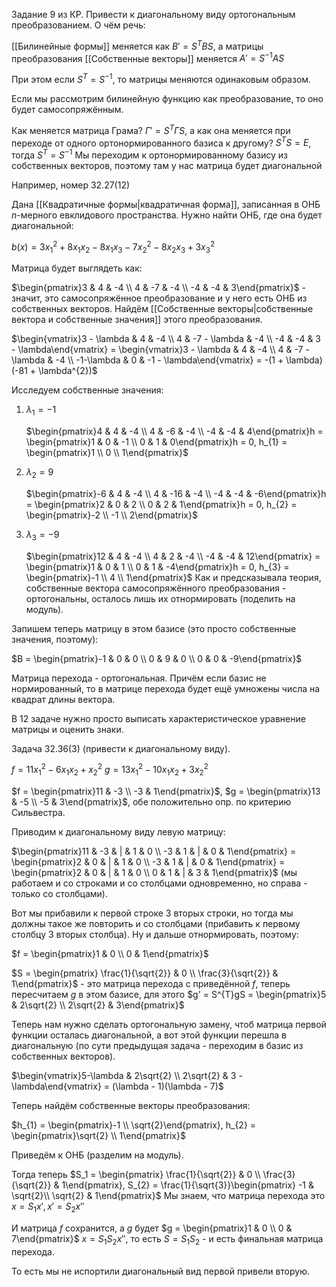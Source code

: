 Задание 9 из КР. Привести к диагональному виду ортогональным преобразованием. О чём речь:

[[Билинейные формы]] меняется как $B' = S^{T}BS$, а матрицы преобразования [[Собственные векторы]] меняется $A' = S^{-1}AS$

При этом если $S^{T} = S^{-1}$, то матрицы меняются одинаковым образом.

Если мы рассмотрим билинейную функцию как преобразование, то оно будет самосопряжённым.

Как меняется матрица Грама? $\Gamma' = S^{T}\Gamma S$, а как она меняется при переходе от одного ортонормированного базиса к другому?
$S^{T}S = E$, тогда $S^{T} = S^{-1}$ 
Мы переходим к ортонормированному базису из собственных векторов, поэтому там у нас матрица будет диагональной

Например, номер $32.27(12)$

Дана [[Квадратичные формы|квадратичная форма]], записанная в ОНБ $n$-мерного евклидового пространства. Нужно найти ОНБ, где она будет диагональной:

$b(x) = 3x_{1}^{2} + 8x_{1}x_{2} - 8x_{1}x_{3} - 7x_{2}^{2} - 8x_{2}x_{3} + 3x_{3}^{2}$

Матрица будет выглядеть как:

$\begin{pmatrix}3 & 4 & -4 \\ 4 & -7 & -4 \\ -4 & -4 & 3\end{pmatrix}$ - значит, это самосопряжённое преобразование и у него есть ОНБ из собственных векторов.
Найдём [[Собственные векторы|собственные вектора и собственные значения]] этого преобразования.

$\begin{vmatrix}3 - \lambda & 4 & -4 \\ 4 & -7 - \lambda & -4 \\ -4 & -4 & 3 - \lambda\end{vmatrix} = \begin{vmatrix}3 - \lambda & 4 & -4 \\ 4 & -7 - \lambda & -4 \\ -1-\lambda & 0 & -1 - \lambda\end{vmatrix} = -(1 + \lambda)(-81 + \lambda^{2})$

Исследуем собственные значения:
1) $\lambda_{1} = -1$
   
   $\begin{pmatrix}4 & 4 & -4 \\ 4 & -6 & -4 \\ -4 & -4 & 4\end{pmatrix}h = \begin{pmatrix}1 & 0 & -1 \\ 0 & 1 & 0\end{pmatrix}h = 0, h_{1} = \begin{pmatrix}1 \\ 0 \\ 1\end{pmatrix}$
2) $\lambda_{2} = 9$
   
   $\begin{pmatrix}-6 & 4 & -4 \\ 4 & -16 & -4 \\ -4 & -4 & -6\end{pmatrix}h = \begin{pmatrix}2 & 0 & 2 \\ 0 & 2 & 1\end{pmatrix}h = 0, h_{2} = \begin{pmatrix}-2 \\ -1 \\ 2\end{pmatrix}$
3) $\lambda_{3} = -9$
   
   $\begin{pmatrix}12 & 4 & -4 \\ 4 & 2 & -4 \\ -4 & -4 & 12\end{pmatrix} = \begin{pmatrix}1 & 0 & 1 \\ 0 & 1 & -4\end{pmatrix}h = 0, h_{3} = \begin{pmatrix}-1 \\ 4 \\ 1\end{pmatrix}$
Как и предсказывала теория, собственные вектора самосопряжённого преобразования - ортогональны, осталось лишь их отнормировать (поделить на модуль).

Запишем теперь матрицу в этом базисе (это просто собственные значения, поэтому):

$B = \begin{pmatrix}-1 & 0 & 0 \\ 0 & 9 & 0 \\ 0 & 0 & -9\end{pmatrix}$

Матрица перехода - ортогональная. Причём если базис не нормированный, то в матрице перехода будет ещё умножены числа на квадрат длины вектора.

В 12 задаче нужно просто выписать характеристическое уравнение матрицы и оценить знаки.

Задача $32.36(3)$ (привести к диагональному виду).

$f = 11x_{1}^{2} -6x_{1}x_{2}+ x_{2}^{2}$
$g = 13x_{1}^{2} - 10x_{1}x_{2} + 3x_{2}^{2}$

$f = \begin{pmatrix}11 & -3 \\ -3 & 1\end{pmatrix}$, $g = \begin{pmatrix}13  & -5 \\ -5 & 3\end{pmatrix}$, обе положительно опр. по критерию Сильвестра.

Приводим к диагональному виду левую матрицу:

$\begin{pmatrix}11  & -3 & | & 1 & 0  \\ -3 & 1 & | & 0 & 1\end{pmatrix} = \begin{pmatrix}2  & 0 & | & 1 & 0  \\ -3 & 1 & | & 0 & 1\end{pmatrix} = \begin{pmatrix}2  & 0 & | & 1 & 0  \\ 0 & 1 & | & 3 & 1\end{pmatrix}$ (мы работаем и со строками и со столбцами одновременно, но справа - только со столбцами).

Вот мы прибавили к первой строке 3 вторых строки, но  тогда мы должны такое же повторить и со столбцами (прибавить к первому столбцу 3 вторых столбца).
Ну и дальше отнормировать, поэтому:

$f = \begin{pmatrix}1 & 0 \\ 0 & 1\end{pmatrix}$

$S = \begin{pmatrix} \frac{1}{\sqrt{2}} & 0 \\ \frac{3}{\sqrt{2}} & 1\end{pmatrix}$ - это матрица перехода с приведённой $f$, теперь пересчитаем $g$ в этом базисе, для этого $g' = S^{T}gS = \begin{pmatrix}5  & 2\sqrt{2}  \\ 2\sqrt{2} & 3\end{pmatrix}$

Теперь нам нужно сделать ортогональную замену, чтоб матрица первой функции осталась диагональной, а вот этой функции перешла в диагональную (по сути предыдущая задача - переходим в базис из собственных векторов).

$\begin{vmatrix}5-\lambda  & 2\sqrt{2} \\ 2\sqrt{2} & 3 - \lambda\end{vmatrix} = (\lambda - 1)(\lambda - 7)$

Теперь найдём собственные векторы преобразования:

$h_{1} = \begin{pmatrix}-1 \\ \sqrt{2}\end{pmatrix}, h_{2} = \begin{pmatrix}\sqrt{2} \\ 1\end{pmatrix}$

Приведём к ОНБ (разделим на модуль).

Тогда теперь $S_1 = \begin{pmatrix} \frac{1}{\sqrt{2}} & 0 \\ \frac{3}{\sqrt{2}} & 1\end{pmatrix}, S_{2} = \frac{1}{\sqrt{3}}\begin{pmatrix} -1 & \sqrt{2}\\ \sqrt{2} & 1\end{pmatrix}$
Мы знаем, что матрица перехода это $x = S_{1}x', x' = S_{2}x''$

И матрица $f$ сохранится, а $g$ будет $g = \begin{pmatrix}1 & 0 \\ 0 & 7\end{pmatrix}$
$x = S_{1}S_{2}x''$, то есть $S = S_{1}S_{2}$ - и есть финальная матрица перехода.

То есть мы не испортили диагональный вид первой привели вторую.







